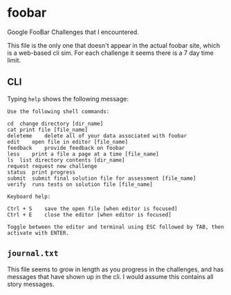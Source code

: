 # foobar
Google FooBar Challenges that I encountered.

This file is the only one that doesn't appear in the actual foobar site, which is a web-based cli sim.
For each challenge it seems there is a 7 day time limit.

## CLI

Typing `help` shows the following message:

```
Use the following shell commands:

cd	change directory [dir_name]
cat	print file [file_name]
deleteme	delete all of your data associated with foobar
edit	open file in editor [file_name]
feedback	provide feedback on foobar
less	print a file a page at a time [file_name]
ls	list directory contents [dir_name]
request	request new challenge
status	print progress
submit	submit final solution file for assessment [file_name]
verify	runs tests on solution file [file_name]

Keyboard help:

Ctrl + S	save the open file [when editor is focused]
Ctrl + E	close the editor [when editor is focused]

Toggle between the editor and terminal using ESC followed by TAB, then activate with ENTER.
```


## `journal.txt`

This file seems to grow in length as you progress in the challenges, and has messages that have shown up in the cli. I would assume this contains all story messages.

